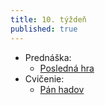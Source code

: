 ```yaml
---
title: 10. týždeň
published: true
---
```


- Prednáška: 
    - [Posledná hra](/pvjc/cvicenia/finalgame)
- Cvičenie: 
    - [Pán hadov](/pvjc/cvicenia/snake)

